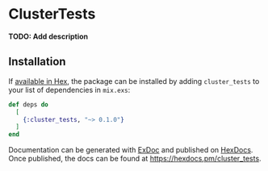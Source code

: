 # ClusterTests

**TODO: Add description**

## Installation

If [available in Hex](https://hex.pm/docs/publish), the package can be installed
by adding `cluster_tests` to your list of dependencies in `mix.exs`:

```elixir
def deps do
  [
    {:cluster_tests, "~> 0.1.0"}
  ]
end
```

Documentation can be generated with [ExDoc](https://github.com/elixir-lang/ex_doc)
and published on [HexDocs](https://hexdocs.pm). Once published, the docs can
be found at <https://hexdocs.pm/cluster_tests>.

